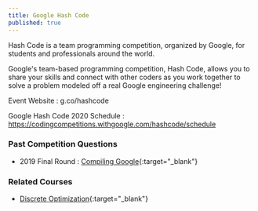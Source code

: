 ```yaml
---
title: Google Hash Code
published: true
---
```


Hash Code is a team programming competition, organized by Google, for students and professionals around the world.

Google's team-based programming competition, Hash Code, allows you to share your skills and connect with other coders as you work together to solve a problem modeled off a real Google engineering challenge!

Event Website : g.co/hashcode

Google Hash Code 2020 Schedule : https://codingcompetitions.withgoogle.com/hashcode/schedule

### Past Competition Questions

* 2019 Final Round : [Compiling Google](https://storage.googleapis.com/coding-competitions.appspot.com/HC/2019/hashcode2019_final_task.pdf){:target="_blank"}

### Related Courses

* [Discrete Optimization](https://www.coursera.org/learn/discrete-optimization){:target="_blank"}
